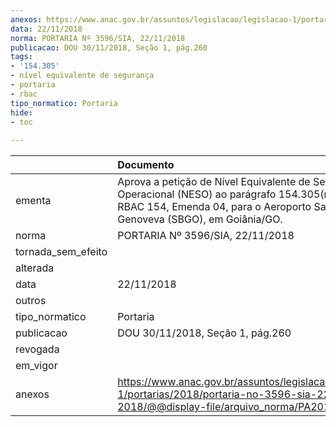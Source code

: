 ```yaml
---
anexos: https://www.anac.gov.br/assuntos/legislacao/legislacao-1/portarias/2018/portaria-no-3596-sia-22-11-2018/@@display-file/arquivo_norma/PA2018-3596.pdf
data: 22/11/2018
norma: PORTARIA Nº 3596/SIA, 22/11/2018
publicacao: DOU 30/11/2018, Seção 1, pág.260
tags:
- '154.305'
- nível equivalente de segurança
- portaria
- rbac
tipo_normatico: Portaria
hide: 
- toc 
 
---
```


|                    | Documento                                                                                                                                                                       |
|:-------------------|:--------------------------------------------------------------------------------------------------------------------------------------------------------------------------------|
| ementa             | Aprova a petição de Nível Equivalente de Segurança Operacional (NESO) ao parágrafo 154.305(r)(2) do RBAC 154, Emenda 04, para o Aeroporto Santa Genoveva (SBGO), em Goiânia/GO. |
| norma              | PORTARIA Nº 3596/SIA, 22/11/2018                                                                                                                                                |
| tornada_sem_efeito |                                                                                                                                                                                 |
| alterada           |                                                                                                                                                                                 |
| data               | 22/11/2018                                                                                                                                                                      |
| outros             |                                                                                                                                                                                 |
| tipo_normatico     | Portaria                                                                                                                                                                        |
| publicacao         | DOU 30/11/2018, Seção 1, pág.260                                                                                                                                                |
| revogada           |                                                                                                                                                                                 |
| em_vigor           |                                                                                                                                                                                 |
| anexos             | https://www.anac.gov.br/assuntos/legislacao/legislacao-1/portarias/2018/portaria-no-3596-sia-22-11-2018/@@display-file/arquivo_norma/PA2018-3596.pdf                            |